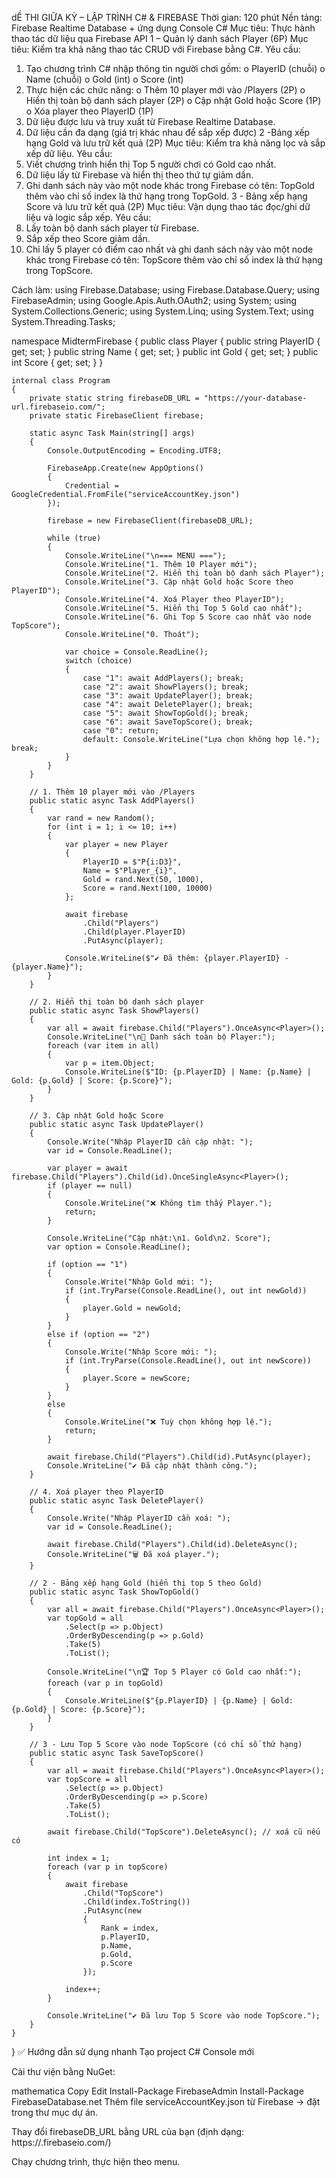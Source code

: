 dỀ THI GIỮA KỲ – LẬP TRÌNH C# & FIREBASE
Thời gian: 120 phút 
Nền tảng: Firebase Realtime Database + ứng dụng Console C# 
 Mục tiêu: Thực hành thao tác dữ liệu qua Firebase API 
1 – Quản lý danh sách Player (6P)
Mục tiêu: Kiểm tra khả năng thao tác CRUD với Firebase bằng C#.
Yêu cầu:
1. Tạo chương trình C# nhập thông tin người chơi gồm:
o PlayerID (chuỗi)
o Name (chuỗi)
o Gold (int)
o Score (int)
2. Thực hiện các chức năng:
o Thêm 10 player mới vào /Players (2P)
o Hiển thị toàn bộ danh sách player (2P)
o Cập nhật Gold hoặc Score (1P)
o Xóa player theo PlayerID (1P)
3. Dữ liệu được lưu và truy xuất từ Firebase Realtime Database.
4. Dữ liệu cần đa dạng (giá trị khác nhau để sắp xếp được)
2 -Bảng xếp hạng Gold và lưu trữ kết quả (2P)
Mục tiêu: Kiểm tra khả năng lọc và sắp xếp dữ liệu.
Yêu cầu:
1. Viết chương trình hiển thị Top 5 người chơi có Gold cao nhất.
2. Dữ liệu lấy từ Firebase và hiển thị theo thứ tự giảm dần.
3. Ghi danh sách này vào một node khác trong Firebase có tên: TopGold thêm vào chỉ số 
index là thứ hạng trong TopGold.
3 - Bảng xếp hạng Score và lưu trữ kết quả (2P)
Mục tiêu: Vận dụng thao tác đọc/ghi dữ liệu và logic sắp xếp.
Yêu cầu:
1. Lấy toàn bộ danh sách player từ Firebase.
2. Sắp xếp theo Score giảm dần.
3. Chỉ lấy 5 player có điểm cao nhất và ghi danh sách này vào một node khác trong 
Firebase có tên: TopScore thêm vào chỉ số index là thứ hạng trong TopScore.

Cách làm:
using Firebase.Database;
using Firebase.Database.Query;
using FirebaseAdmin;
using Google.Apis.Auth.OAuth2;
using System;
using System.Collections.Generic;
using System.Linq;
using System.Text;
using System.Threading.Tasks;

namespace MidtermFirebase
{
    public class Player
    {
        public string PlayerID { get; set; }
        public string Name { get; set; }
        public int Gold { get; set; }
        public int Score { get; set; }
    }

    internal class Program
    {
        private static string firebaseDB_URL = "https://your-database-url.firebaseio.com/";
        private static FirebaseClient firebase;

        static async Task Main(string[] args)
        {
            Console.OutputEncoding = Encoding.UTF8;

            FirebaseApp.Create(new AppOptions()
            {
                Credential = GoogleCredential.FromFile("serviceAccountKey.json")
            });

            firebase = new FirebaseClient(firebaseDB_URL);

            while (true)
            {
                Console.WriteLine("\n=== MENU ===");
                Console.WriteLine("1. Thêm 10 Player mới");
                Console.WriteLine("2. Hiển thị toàn bộ danh sách Player");
                Console.WriteLine("3. Cập nhật Gold hoặc Score theo PlayerID");
                Console.WriteLine("4. Xoá Player theo PlayerID");
                Console.WriteLine("5. Hiển thị Top 5 Gold cao nhất");
                Console.WriteLine("6. Ghi Top 5 Score cao nhất vào node TopScore");
                Console.WriteLine("0. Thoát");

                var choice = Console.ReadLine();
                switch (choice)
                {
                    case "1": await AddPlayers(); break;
                    case "2": await ShowPlayers(); break;
                    case "3": await UpdatePlayer(); break;
                    case "4": await DeletePlayer(); break;
                    case "5": await ShowTopGold(); break;
                    case "6": await SaveTopScore(); break;
                    case "0": return;
                    default: Console.WriteLine("Lựa chọn không hợp lệ."); break;
                }
            }
        }

        // 1. Thêm 10 player mới vào /Players
        public static async Task AddPlayers()
        {
            var rand = new Random();
            for (int i = 1; i <= 10; i++)
            {
                var player = new Player
                {
                    PlayerID = $"P{i:D3}",
                    Name = $"Player_{i}",
                    Gold = rand.Next(50, 1000),
                    Score = rand.Next(100, 10000)
                };

                await firebase
                    .Child("Players")
                    .Child(player.PlayerID)
                    .PutAsync(player);

                Console.WriteLine($"✔ Đã thêm: {player.PlayerID} - {player.Name}");
            }
        }

        // 2. Hiển thị toàn bộ danh sách player
        public static async Task ShowPlayers()
        {
            var all = await firebase.Child("Players").OnceAsync<Player>();
            Console.WriteLine("\n📄 Danh sách toàn bộ Player:");
            foreach (var item in all)
            {
                var p = item.Object;
                Console.WriteLine($"ID: {p.PlayerID} | Name: {p.Name} | Gold: {p.Gold} | Score: {p.Score}");
            }
        }

        // 3. Cập nhật Gold hoặc Score
        public static async Task UpdatePlayer()
        {
            Console.Write("Nhập PlayerID cần cập nhật: ");
            var id = Console.ReadLine();

            var player = await firebase.Child("Players").Child(id).OnceSingleAsync<Player>();
            if (player == null)
            {
                Console.WriteLine("❌ Không tìm thấy Player.");
                return;
            }

            Console.WriteLine("Cập nhật:\n1. Gold\n2. Score");
            var option = Console.ReadLine();

            if (option == "1")
            {
                Console.Write("Nhập Gold mới: ");
                if (int.TryParse(Console.ReadLine(), out int newGold))
                {
                    player.Gold = newGold;
                }
            }
            else if (option == "2")
            {
                Console.Write("Nhập Score mới: ");
                if (int.TryParse(Console.ReadLine(), out int newScore))
                {
                    player.Score = newScore;
                }
            }
            else
            {
                Console.WriteLine("❌ Tuỳ chọn không hợp lệ.");
                return;
            }

            await firebase.Child("Players").Child(id).PutAsync(player);
            Console.WriteLine("✔ Đã cập nhật thành công.");
        }

        // 4. Xoá player theo PlayerID
        public static async Task DeletePlayer()
        {
            Console.Write("Nhập PlayerID cần xoá: ");
            var id = Console.ReadLine();

            await firebase.Child("Players").Child(id).DeleteAsync();
            Console.WriteLine("🗑️ Đã xoá player.");
        }

        // 2 - Bảng xếp hạng Gold (hiển thị top 5 theo Gold)
        public static async Task ShowTopGold()
        {
            var all = await firebase.Child("Players").OnceAsync<Player>();
            var topGold = all
                .Select(p => p.Object)
                .OrderByDescending(p => p.Gold)
                .Take(5)
                .ToList();

            Console.WriteLine("\n🏆 Top 5 Player có Gold cao nhất:");
            foreach (var p in topGold)
            {
                Console.WriteLine($"{p.PlayerID} | {p.Name} | Gold: {p.Gold} | Score: {p.Score}");
            }
        }

        // 3 - Lưu Top 5 Score vào node TopScore (có chỉ số thứ hạng)
        public static async Task SaveTopScore()
        {
            var all = await firebase.Child("Players").OnceAsync<Player>();
            var topScore = all
                .Select(p => p.Object)
                .OrderByDescending(p => p.Score)
                .Take(5)
                .ToList();

            await firebase.Child("TopScore").DeleteAsync(); // xoá cũ nếu có

            int index = 1;
            foreach (var p in topScore)
            {
                await firebase
                    .Child("TopScore")
                    .Child(index.ToString())
                    .PutAsync(new
                    {
                        Rank = index,
                        p.PlayerID,
                        p.Name,
                        p.Gold,
                        p.Score
                    });

                index++;
            }

            Console.WriteLine("✔ Đã lưu Top 5 Score vào node TopScore.");
        }
    }
}
✅ Hướng dẫn sử dụng nhanh
Tạo project C# Console mới

Cài thư viện bằng NuGet:

mathematica
Copy
Edit
Install-Package FirebaseAdmin
Install-Package FirebaseDatabase.net
Thêm file serviceAccountKey.json từ Firebase → đặt trong thư mục dự án.

Thay đổi firebaseDB_URL bằng URL của bạn (định dạng: https://<project-id>.firebaseio.com/)

Chạy chương trình, thực hiện theo menu.
